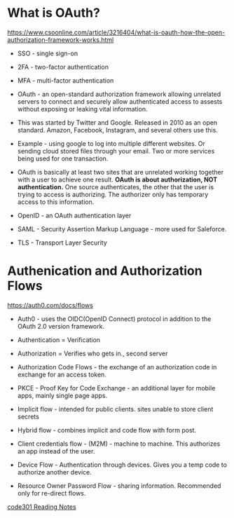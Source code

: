 # What is OAuth? 

https://www.csoonline.com/article/3216404/what-is-oauth-how-the-open-authorization-framework-works.html

- SSO - single sign-on

- 2FA - two-factor authentication

- MFA - multi-factor authentication

- OAuth - an open-standard authorization framework allowing unrelated servers to connect and securely allow authenticated access to assests without exposing or leaking vital information. 

- This was started by Twitter and Google. Released in 2010 as an open standard. Amazon, Facebook, Instagram, and several others use this.

- Example - using google to log into multiple different websites. Or sending cloud stored files through your email. Two or more services being used for one transaction.

- OAuth is basically at least two sites that are unrelated working together with a user to achieve one result. **OAuth is about authorization, NOT authentication.** One source authenticates, the other that the user is trying to access is authorizing. The authorizer only has temporary access to this information.

- OpenID - an OAuth authentication layer

- SAML - Security Assertion Markup Language - more used for Saleforce.

- TLS - Transport Layer Security

# Authenication and Authorization Flows

https://auth0.com/docs/flows

- Auth0 - uses the OIDC(OpenID Connect) protocol in addition to the OAuth 2.0 version framework.

- Authentication = Verification

- Authorization = Verifies who gets in., second server

- Authorization Code Flows - the exchange of an authorization code in exchange for an access token.

- PKCE - Proof Key for Code Exchange - an additional layer for mobile apps, mainly single page apps.

- Implicit flow - intended for public clients. sites unable to store client secrets

- Hybrid flow - combines implicit and code flow with form post.

- Client credentials flow - (M2M) - machine to machine. This authorizes an app instead of the user.

- Device Flow - Authentication through devices. Gives you a temp code to authorize another device.

- Resource Owner Password Flow - sharing information. Recommended only for re-direct flows.

[code301 Reading Notes](/301/code301Table.md)